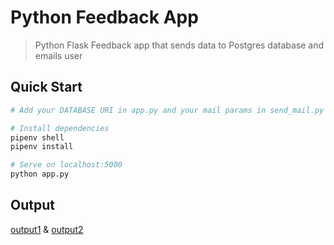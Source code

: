 # Python Feedback App

> Python Flask Feedback app that sends data to Postgres database and emails user

## Quick Start

```bash
# Add your DATABASE URI in app.py and your mail params in send_mail.py

# Install dependencies
pipenv shell
pipenv install

# Serve on localhost:5000
python app.py
```

## Output
[output1](https://github.com/h-ema-r/feedback_app_flask_-_postgres/blob/main/page2.png)
&
[output2](https://github.com/h-ema-r/feedback_app_flask_-_postgres/blob/main/page1.png)
